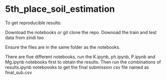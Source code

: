 # 5th_place_soil_estimation

To get reproducible results:

Download the notebooks or git clone the repo. Downoad the train and test data from zindi too

Ensure the files are in the same folder as the notebooks.

There are five different notebooks, run the K.ipynb, ph.ipynb, P.ipynb and Mg.ipynb notebooks first to obtain the results. Then run the combinations of results.ipynb noteboooks to get the final submission csv file named as final_sub.csv
